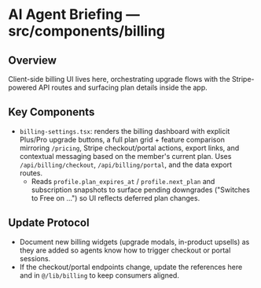 # AI Agent Briefing — src/components/billing

## Overview
Client-side billing UI lives here, orchestrating upgrade flows with the Stripe-powered API routes and surfacing plan details inside the app.

## Key Components
- `billing-settings.tsx`: renders the billing dashboard with explicit Plus/Pro upgrade buttons, a full plan grid + feature comparison mirroring `/pricing`, Stripe checkout/portal actions, export links, and contextual messaging based on the member's current plan. Uses `/api/billing/checkout`, `/api/billing/portal`, and the data export routes.
  - Reads `profile.plan_expires_at` / `profile.next_plan` and subscription snapshots to surface pending downgrades ("Switches to Free on …") so UI reflects deferred plan changes.

## Update Protocol
- Document new billing widgets (upgrade modals, in-product upsells) as they are added so agents know how to trigger checkout or portal sessions.
- If the checkout/portal endpoints change, update the references here and in `@/lib/billing` to keep consumers aligned.
